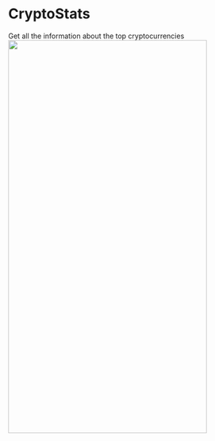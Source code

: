 # CryptoStats
Get all the information about the top cryptocurrencies
<img src="https://cloud.githubusercontent.com/assets/yourgif.gif" width="400" height="790">
